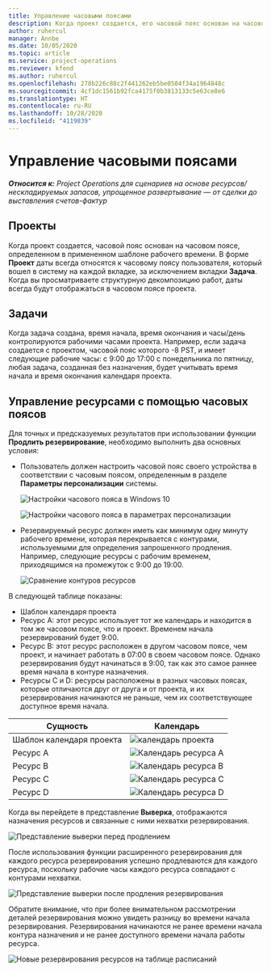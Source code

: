 ```yaml
---
title: Управление часовыми поясами
description: Когда проект создается, его часовой пояс основан на часовом поясе, определенном в применяемом шаблоне рабочего времени.
author: ruhercul
manager: Annbe
ms.date: 10/05/2020
ms.topic: article
ms.service: project-operations
ms.reviewer: kfend
ms.author: ruhercul
ms.openlocfilehash: 278b226c88c2f441262eb5be0504f34a1964848c
ms.sourcegitcommit: 4cf1dc1561b92fca4175f0b3813133c5e63ce8e6
ms.translationtype: HT
ms.contentlocale: ru-RU
ms.lasthandoff: 10/28/2020
ms.locfileid: "4119839"
---
```

# <a name="manage-time-zones"></a>Управление часовыми поясами

_**Относится к:** Project Operations для сценариев на основе ресурсов/нескладируемых запасов, упрощенное развертывание — от сделки до выставления счетов-фактур_


## <a name="projects"></a>Проекты

Когда проект создается, часовой пояс основан на часовом поясе, определенном в примененном шаблоне рабочего времени. В форме **Проект** даты всегда относятся к часовому поясу пользователя, который вошел в систему на каждой вкладке, за исключением вкладки **Задача**. Когда вы просматриваете структурную декомпозицию работ, даты всегда будут отображаться в часовом поясе проекта.

## <a name="tasks"></a>Задачи

Когда задача создана, время начала, время окончания и часы/день контролируются рабочими часами проекта. Например, если задача создается с проектом, часовой пояс которого -8 PST, и имеет следующие рабочие часы: с 9:00 до 17:00 с понедельника по пятницу, любая задача, созданная без назначения, будет учитывать время начала и время окончания календаря проекта.

## <a name="manage-resources-with-time-zones"></a>Управление ресурсами с помощью часовых поясов

Для точных и предсказуемых результатов при использовании функции **Продлить резервирование**, необходимо выполнить два основных условия:  

- Пользователь должен настроить часовой пояс своего устройства в соответствии с часовым поясом, определенным в разделе **Параметры персонализации** системы.
 
  ![Настройки часового пояса в Windows 10](media/reconcile-assignments-03.png)

  ![Настройки часового пояса в параметрах персонализации](media/reconcile-assignments-04.png)
 
- Резервируемый ресурс должен иметь как минимум одну минуту рабочего времени, которая перекрывается с контурами, используемыми для определения запрошенного продления. Например, следующие ресурсы с рабочим временем, приходящимся на промежуток с 9:00 до 19:00. 

  ![Сравнение контуров ресурсов](media/reconcile-assignments-05.png)

В следующей таблице показаны:

- Шаблон календаря проекта
- Ресурс A: этот ресурс использует тот же календарь и находится в том же часовом поясе, что и проект. Временем начала резервирований будет 9:00.
- Ресурс B: этот ресурс расположен в другом часовом поясе, чем проект, и начинает работать в 07:00 в своем часовом поясе. Однако резервирования будут начинаться в 9:00, так как это самое раннее время начала в контуре назначения.
- Ресурсы C и D: ресурсы расположены в разных часовых поясах, которые отличаются друг от друга и от проекта, и их резервирования начинаются не раньше, чем их соответствующее доступное время начала.

|Сущность  |Календарь  |
|-|-|
|Шаблон календаря проекта   | ![календарь проекта](media/reconcile-assignments-06.png) |
|Ресурс A  | ![Календарь ресурса A](media/reconcile-assignments-06.png) |
|Ресурс B  |  ![Календарь ресурса B](media/reconcile-assignments-07.png) |
|Ресурс C  |  ![Календарь ресурса C](media/reconcile-assignments-08.png) |
|Ресурс D  | ![Календарь ресурса D](media/reconcile-assignments-09.png)  |
 
Когда вы перейдете в представление **Выверка**, отображаются назначения ресурсов и связанные с ними нехватки резервирования.

![Представление выверки перед продлением](media/reconcile-assignments-10.png)

После использования функции расширенного резервирования для каждого ресурса резервирования успешно продлеваются для каждого ресурса, поскольку рабочие часы каждого ресурса совпадают с контурами нехватки.

![Представление выверки после продления резервирования](media/reconcile-assignments-11.png) 

Обратите внимание, что при более внимательном рассмотрении деталей резервирования можно увидеть разницу во времени начала резервирования. Резервирования начинаются не ранее времени начала контура назначения и не ранее доступного времени начала работы ресурса.

![Новые резервирования ресурсов на таблице расписаний](media/reconcile-assignments-12.png)
